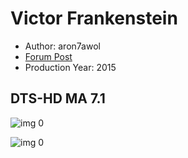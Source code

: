 # Victor Frankenstein

* Author: aron7awol
* [Forum Post](https://www.avsforum.com/threads/bass-eq-for-filtered-movies.2995212/post-57273182)
* Production Year: 2015

## DTS-HD MA 7.1

![img 0](https://i.imgur.com/LEABtFv.jpg)

![img 0](https://i.imgur.com/ekTwjRw.jpg)

